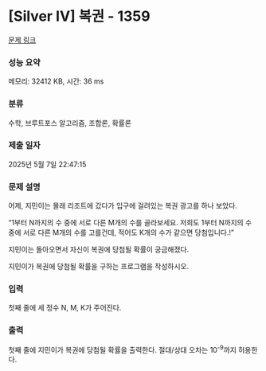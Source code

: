 # [Silver IV] 복권 - 1359 

[문제 링크](https://www.acmicpc.net/problem/1359) 

### 성능 요약

메모리: 32412 KB, 시간: 36 ms

### 분류

수학, 브루트포스 알고리즘, 조합론, 확률론

### 제출 일자

2025년 5월 7일 22:47:15

### 문제 설명

<p>어제, 지민이는 몰래 리조트에 갔다가 입구에 걸려있는 복권 광고를 하나 보았다.</p>

<p>“1부터 N까지의 수 중에 서로 다른 M개의 수를 골라보세요. 저희도 1부터 N까지의 수 중에 서로 다른 M개의 수를 고를건데, 적어도 K개의 수가 같으면 당첨입니다.!”</p>

<p>지민이는 돌아오면서 자신이 복권에 당첨될 확률이 궁금해졌다.</p>

<p>지민이가 복권에 당첨될 확률을 구하는 프로그램을 작성하시오.</p>

### 입력 

 <p>첫째 줄에 세 정수 N, M, K가 주어진다.</p>

### 출력 

 <p>첫째 줄에 지민이가 복권에 당첨될 확률을 출력한다. 절대/상대 오차는 10<sup>-9</sup>까지 허용한다.</p>

